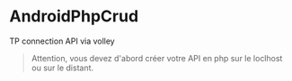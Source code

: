 # AndroidPhpCrud
TP connection API via volley

> Attention, vous devez d'abord créer votre API en php sur le loclhost ou sur le distant.
